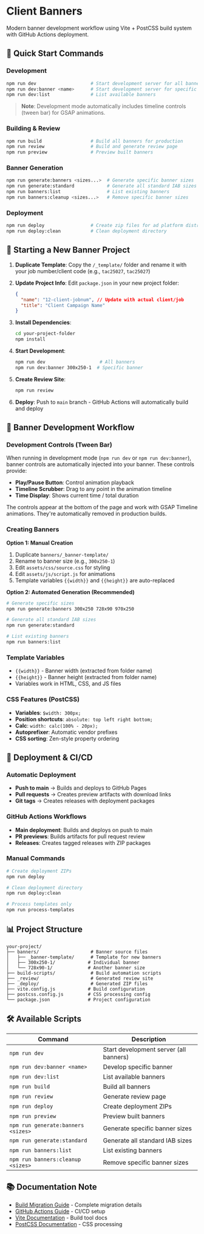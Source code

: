 # Client Banners

Modern banner development workflow using Vite + PostCSS build system with GitHub Actions deployment.

## 🚀 Quick Start Commands

### Development

```bash
npm run dev                    # Start development server for all banners (with timeline controls)
npm run dev:banner <name>      # Start development server for specific banner (with timeline controls)
npm run dev:list               # List available banners
```

> **Note**: Development mode automatically includes timeline controls (tween bar) for GSAP animations.

### Building & Review

```bash
npm run build                  # Build all banners for production
npm run review                 # Build and generate review page
npm run preview                # Preview built banners
```

### Banner Generation

```bash
npm run generate:banners <sizes...>  # Generate specific banner sizes
npm run generate:standard            # Generate all standard IAB sizes
npm run banners:list                 # List existing banners
npm run banners:cleanup <sizes...>   # Remove specific banner sizes
```

### Deployment

```bash
npm run deploy                 # Create zip files for ad platform distribution
npm run deploy:clean           # Clean deployment directory
```

## 📁 Starting a New Banner Project

1. **Duplicate Template**: Copy the `/_template/` folder and rename it with your job number/client code (e.g., `tac25027`, `tac25027`)

2. **Update Project Info**: Edit `package.json` in your new project folder:

   ```json
   {
     "name": "12-client-jobnum", // Update with actual client/job
     "title": "Client Campaign Name"
   }
   ```

3. **Install Dependencies**:

   ```bash
   cd your-project-folder
   npm install
   ```

4. **Start Development**:

   ```bash
   npm run dev                    # All banners
   npm run dev:banner 300x250-1  # Specific banner
   ```

5. **Create Review Site**:

   ```bash
   npm run review
   ```

6. **Deploy**: Push to `main` branch - GitHub Actions will automatically build and deploy

## 🎨 Banner Development Workflow

### Development Controls (Tween Bar)

When running in development mode (`npm run dev` or `npm run dev:banner`), banner controls are automatically injected into your banner. These controls provide:

- **Play/Pause Button**: Control animation playback
- **Timeline Scrubber**: Drag to any point in the animation timeline
- **Time Display**: Shows current time / total duration

The controls appear at the bottom of the page and work with GSAP Timeline animations. They're automatically removed in production builds.

### Creating Banners

**Option 1: Manual Creation**

1. Duplicate `banners/_banner-template/`
2. Rename to banner size (e.g., `300x250-1`)
3. Edit `assets/css/source.css` for styling
4. Edit `assets/js/script.js` for animations
5. Template variables `{{width}}` and `{{height}}` are auto-replaced

**Option 2: Automated Generation (Recommended)**

```bash
# Generate specific sizes
npm run generate:banners 300x250 728x90 970x250

# Generate all standard IAB sizes
npm run generate:standard

# List existing banners
npm run banners:list
```

### Template Variables

- `{{width}}` - Banner width (extracted from folder name)
- `{{height}}` - Banner height (extracted from folder name)
- Variables work in HTML, CSS, and JS files

### CSS Features (PostCSS)

- **Variables**: `$width: 300px;`
- **Position shortcuts**: `absolute: top left right bottom;`
- **Calc**: `width: calc(100% - 20px);`
- **Autoprefixer**: Automatic vendor prefixes
- **CSS sorting**: Zen-style property ordering

## 🔄 Deployment & CI/CD

### Automatic Deployment

- **Push to main** → Builds and deploys to GitHub Pages
- **Pull requests** → Creates preview artifacts with download links
- **Git tags** → Creates releases with deployment packages

### GitHub Actions Workflows

- **Main deployment**: Builds and deploys on push to main
- **PR previews**: Builds artifacts for pull request review
- **Releases**: Creates tagged releases with ZIP packages

### Manual Commands

```bash
# Create deployment ZIPs
npm run deploy

# Clean deployment directory
npm run deploy:clean

# Process templates only
npm run process-templates
```

## 📊 Project Structure

```
your-project/
├── banners/                   # Banner source files
│   ├── _banner-template/      # Template for new banners
│   ├── 300x250-1/            # Individual banner
│   └── 728x90-1/             # Another banner size
├── build-scripts/             # Build automation scripts
├── _review/                   # Generated review site
├── _deploy/                   # Generated ZIP files
├── vite.config.js            # Build configuration
├── postcss.config.js         # CSS processing config
└── package.json              # Project configuration
```

## 🛠 Available Scripts

| Command                            | Description                            |
| ---------------------------------- | -------------------------------------- |
| `npm run dev`                      | Start development server (all banners) |
| `npm run dev:banner <name>`        | Develop specific banner                |
| `npm run dev:list`                 | List available banners                 |
| `npm run build`                    | Build all banners                      |
| `npm run review`                   | Generate review page                   |
| `npm run deploy`                   | Create deployment ZIPs                 |
| `npm run preview`                  | Preview built banners                  |
| `npm run generate:banners <sizes>` | Generate specific banner sizes         |
| `npm run generate:standard`        | Generate all standard IAB sizes        |
| `npm run banners:list`             | List existing banners                  |
| `npm run banners:cleanup <sizes>`  | Remove specific banner sizes           |

## 📚 Documentation Note

- [Build Migration Guide](BUILD_MIGRATION.md) - Complete migration details
- [GitHub Actions Guide](GITHUB_ACTIONS_MIGRATION.md) - CI/CD setup
- [Vite Documentation](https://vitejs.dev/) - Build tool docs
- [PostCSS Documentation](https://postcss.org/) - CSS processing
